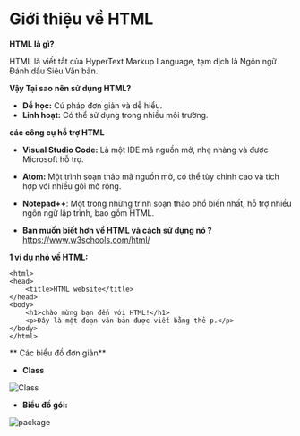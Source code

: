 # Giới thiệu về HTML

**HTML là gì?**

HTML là viết tắt của HyperText Markup Language, tạm dịch là Ngôn ngữ Đánh dấu Siêu Văn bản.

**Vậy Tại sao nên sử dụng HTML?**

* **Dễ học:** Cú pháp đơn giản và dễ hiểu.
* **Linh hoạt:** Có thể sử dụng trong nhiều môi trường.
  
**các công cụ hỗ trợ HTML**
* **Visual Studio Code:** Là một IDE mã nguồn mở, nhẹ nhàng và được Microsoft hỗ trợ.
* **Atom:** Một trình soạn thảo mã nguồn mở, có thể tùy chỉnh cao và tích hợp với nhiều gói mở rộng.
* **Notepad++**: Một trong những trình soạn thảo phổ biến nhất, hỗ trợ nhiều ngôn ngữ lập trình, bao gồm HTML.

* **Bạn muốn biết hơn về HTML và cách sử dụng nó ?** https://www.w3schools.com/html/

  
  
**1 ví dụ nhỏ về HTML:**
```<!DOCTYPE html>
<html>
<head>
    <title>HTML website</title>
</head>
<body>
    <h1>chào mừng bạn đến với HTML!</h1>
    <p>Đây là một đoạn văn bản được viết bằng thẻ p.</p>
</body>
</html>
```

** Các biểu đồ đơn giản**

* **Class**
  
![Class](https://www.planttext.com/api/plantuml/png/D8un3i8m34Ltdy8Z3DoXg0mWiJD7ZLLPJMmKEtH0d8o18t45WWBRUyFN--_dQp0FnMjE0BQmO54Z06TFX6CAPcIuwuG73dC96G2cxYkbn3BZ7H3n98uNbgYhVVMc7F6iqxBPmkE_s5zRB9FupuzQMwxpg3bNQV619BP37m000F__0m00)

* **Biểu đồ gói:**

![package](
https://www.planttext.com/api/plantuml/png/L8_1QW9144JlzHLrrCFgVGv1sDMJ907nuB7HPXcSdPMUsK08-R8Syad-GXeaYdreYkf75Ntz-LsLAbQd8G7b73DjB0hKM9FoNOvdwPKDzqNPYgykIcyo030zLiczOnkLEfaMVe4-i-tOnpo_wTRyg5ooqwGkFCZcbCAss-CR2ElXaiPFrK24DaNDDI3ifelQHooZ1U2VODEytCCVn9DzI-1YSRSO-FhsZ3llxO67zGvOQJxvzty0003__mC0)
